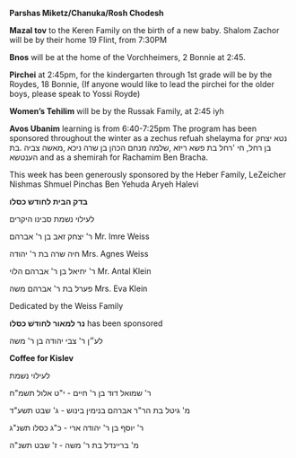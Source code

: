 **Parshas Miketz/Chanuka/Rosh Chodesh**

**Mazal tov** to the Keren Family on the birth of a new baby. Shalom Zachor will be
by their home 19 Flint, from 7:30PM

**Bnos**  will be at the home of the Vorchheimers, 2 Bonnie at 2:45.

**Pirchei** at 2:45pm, for the kindergarten through 1st grade will be by the Roydes, 18 Bonnie, (If anyone would like to lead the pirchei for the older boys, please 
speak to Yossi Royde)

**Women’s Tehilim** will be by the Russak Family, at 2:45 iyh

**Avos Ubanim** learning is from 6:40-7:25pm
The program has been sponsored throughout the winter as a zechus refuah shelayma for
נטא יצחק בן רחל, חי 'רחל בת פשא ריזא ,שלמה מנחם הכהן בן שרה ניכא ,מאשה צביה 
.בת הענטשא
and as a shemirah for Rachamim Ben Bracha.

This week has been generously sponsored by the Heber Family, LeZeicher
Nishmas Shmuel Pinchas Ben Yehuda Aryeh Halevi

**בדק הבית לחודש כסלו**

לעילוי נשמת סבינו היקרים

ר' יצחק זאב בן ר' אברהם
Mr. Imre Weiss

חיה שרה בת ר' יהודה
Mrs. Agnes Weiss

ר' יחיאל בן ר' אברהם הלוי
Mr. Antal Klein

פערל בת ר' אברהם משה
Mrs. Eva Klein

Dedicated by the Weiss Family


**נר למאור לחודשׁ כסלו** has been sponsored

לע״ן ר' צבי יהודה בן ר' משה


**Coffee for Kislev**  

לעילוי נשמת 

ר' שמואל דוד בן ר' חיים - 
י"ט אלול תשמ"ח


מ' גיטל בת הר"ר אברהם בנימין
בינוש - ג' שבט תשע"ד


 ר' יוסף בן ר' יהודה ארי - כ"ג כסלו תשנ"ג


מ' בריינדל בת ר' משה - ז' שבט תשנ"ה
